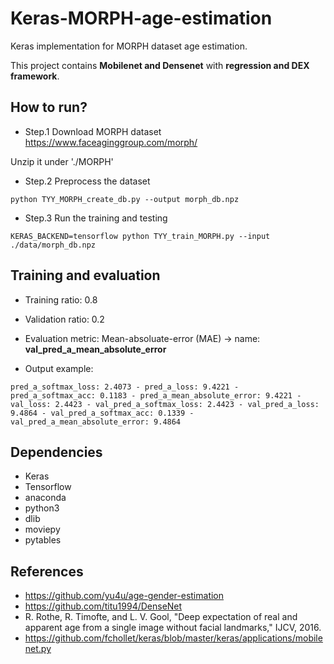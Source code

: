 # Keras-MORPH-age-estimation
Keras implementation for MORPH dataset age estimation.

This project contains **Mobilenet and Densenet** with **regression and DEX framework**.


## How to run?
+ Step.1
Download MORPH dataset
https://www.faceaginggroup.com/morph/

Unzip it under './MORPH'


+ Step.2 Preprocess the dataset
```
python TYY_MORPH_create_db.py --output morph_db.npz
```

+ Step.3 Run the training and testing
```
KERAS_BACKEND=tensorflow python TYY_train_MORPH.py --input ./data/morph_db.npz
```

## Training and evaluation

+ Training ratio: 0.8
+ Validation ratio: 0.2

+ Evaluation metric:
Mean-absoluate-error (MAE) -> name: **val_pred_a_mean_absolute_error**

+ Output example:
```
pred_a_softmax_loss: 2.4073 - pred_a_loss: 9.4221 - pred_a_softmax_acc: 0.1183 - pred_a_mean_absolute_error: 9.4221 - val_loss: 2.4423 - val_pred_a_softmax_loss: 2.4423 - val_pred_a_loss: 9.4864 - val_pred_a_softmax_acc: 0.1339 - val_pred_a_mean_absolute_error: 9.4864
```


## Dependencies
+ Keras
+ Tensorflow
+ anaconda
+ python3
+ dlib
+ moviepy
+ pytables


## References
+ https://github.com/yu4u/age-gender-estimation
+ https://github.com/titu1994/DenseNet
+ R. Rothe, R. Timofte, and L. V. Gool, "Deep expectation of real and apparent age from a single image without facial landmarks," IJCV, 2016.
+ https://github.com/fchollet/keras/blob/master/keras/applications/mobilenet.py
